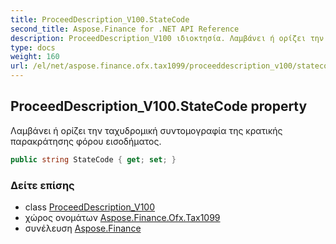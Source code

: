 ```yaml
---
title: ProceedDescription_V100.StateCode
second_title: Aspose.Finance for .NET API Reference
description: ProceedDescription_V100 ιδιοκτησία. Λαμβάνει ή ορίζει την ταχυδρομική συντομογραφία της κρατικής παρακράτησης φόρου εισοδήματος.
type: docs
weight: 160
url: /el/net/aspose.finance.ofx.tax1099/proceeddescription_v100/statecode/
---
```

## ProceedDescription_V100.StateCode property

Λαμβάνει ή ορίζει την ταχυδρομική συντομογραφία της κρατικής παρακράτησης φόρου εισοδήματος.

```csharp
public string StateCode { get; set; }
```

### Δείτε επίσης

* class [ProceedDescription_V100](../)
* χώρος ονομάτων [Aspose.Finance.Ofx.Tax1099](../../proceeddescription_v100/)
* συνέλευση [Aspose.Finance](../../../)


